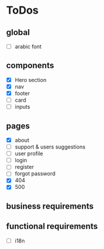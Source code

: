 # ToDos

## global

- [ ] arabic font

## components

- [x] Hero section
- [x] nav
- [x] footer
- [ ] card
- [ ] inputs

## pages

- [x] about
- [ ] support & users suggestions
- [ ] user profile
- [ ] login
- [ ] register
- [ ] forgot password
- [x] 404
- [x] 500

## business requirements

## functional requirements

- [ ] i18n
